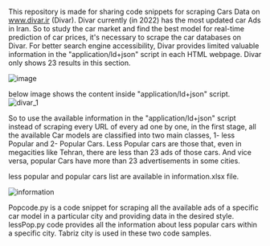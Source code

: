 This repository is made for sharing code snippets for scraping Cars Data on www.divar.ir (Divar). Divar currently (in 2022) has the most updated car Ads in Iran. So to study the car market and find the best model for real-time prediction of car prices, it's necessary to scrape the car databases on Divar. For better search engine accessibility, Divar provides limited valuable information in the "application/ld+json" script in each HTML webpage. Divar only shows 23 results in this section.

![image](https://user-images.githubusercontent.com/42579060/194767169-2c64c08b-d6f7-4c95-8c37-a2e4c6d233dd.png)

below image shows the content inside "application/ld+json" script.
![divar_1](https://user-images.githubusercontent.com/42579060/194767491-2f08940c-3dad-4cee-9045-1cf39556e968.jpg)

So to use the available information in the "application/ld+json" script instead of scraping every URL of every ad one by one, in the first stage, all the available Car models are classified into two main classes, 1- less Popular and 2- Popular Cars. Less Popular cars are those that, even in megacities like Tehran, there are less than 23 ads of those cars. And vice versa, popular Cars have more than 23 advertisements in some cities.

less popular and popular cars list are available in information.xlsx file.

![information](https://user-images.githubusercontent.com/42579060/194779358-0af8cbe7-c829-4d2d-90ef-ce112196d141.jpg)

Popcode.py is a code snippet for scraping all the available ads of a specific car model in a particular city and providing data in the desired style. lessPop.py code provides all the information about less popular cars within a specific city. Tabriz city is used in these two code samples.
